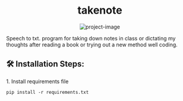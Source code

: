 <h1 align="center" id="title">takenote</h1>

<p align="center"><img src="https://socialify.git.ci/imah12/takenote/image?description=1&amp;font=Source+Code+Pro&amp;forks=1&amp;issues=1&amp;language=1&amp;name=1&amp;owner=1&amp;pattern=Plus&amp;pulls=1&amp;stargazers=1&amp;theme=Dark" alt="project-image"></p>

<p id="description">Speech to txt. program for taking down notes in class or dictating my thoughts after reading a book or trying out a new method well coding.</p>

<h2>🛠️ Installation Steps:</h2>

<p>1. Install requirements file</p>

```
pip install -r requirements.txt
```
